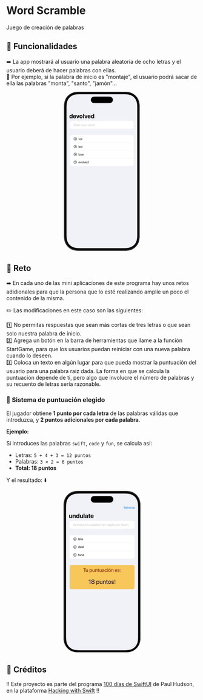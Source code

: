 # Word Scramble

Juego de creación de palabras

## 📱 Funcionalidades
➡️ La app mostrará al usuario una palabra aleatoria de ocho letras y el usuario deberá de hacer palabras con ellas.  
🔎 Por ejemplo, si la palabra de inicio es "montaje", el usuario podrá sacar de ella las palabras "monta", "santo", "jamón"...

<p align="center">
    <img src="WordScramble.png" alt="Captura de pantalla de aplicación WordScramble" width="200" style="border-radius: 35px;">
</p>

## 🎯 Reto
➡️ En cada uno de las mini aplicaciones de este programa hay unos retos adidionales para que la persona que lo esté realizando amplíe un poco el contenido de la misma.  

✏️ Las modificaciones en este caso son las siguientes:  

1️⃣ No permitas respuestas que sean más cortas de tres letras o que sean solo nuestra palabra de inicio.  
2️⃣ Agrega un botón en la barra de herramientas que llame a la función StartGame, para que los usuarios puedan reiniciar con una nueva palabra cuando lo deseen.  
3️⃣ Coloca un texto en algún lugar para que pueda mostrar la puntuación del usuario para una palabra raíz dada. La forma en que se calcula la puntuación depende de ti, pero algo que involucre el número de palabras y su recuento de letras sería razonable.  
### 📝 Sistema de puntuación elegido

El jugador obtiene **1 punto por cada letra** de las palabras válidas que introduzca, y **2 puntos adicionales por cada palabra**.

**Ejemplo:**

Si introduces las palabras `swift`, `code` y `fun`, se calcula así:

- Letras: `5 + 4 + 3 = 12 puntos`
- Palabras: `3 × 2 = 6 puntos`
- **Total: 18 puntos**

Y el resultado: ⬇️  

<p align="center">
  <img src="RetoWordScramble.png" alt="Captura de pantalla de aplicación RetoWordScramble" width="203">
</p>


## 📌 Créditos
‼️ Este proyecto es parte del programa [100 días de SwiftUI](https://www.hackingwithswift.com/100/swiftui) de Paul Hudson, en la plataforma [Hacking with Swift](https://www.hackingwithswift.com) ‼️